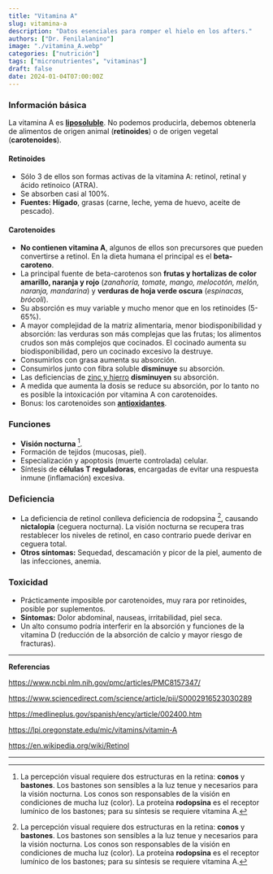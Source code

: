 ```yaml
---
title: "Vitamina A"
slug: vitamina-a
description: "Datos esenciales para romper el hielo en los afters."
authors: ["Dr. Fenilalanino"]
image: "./vitamina_A.webp"
categories: ["nutrición"]
tags: ["micronutrientes", "vitaminas"]
draft: false
date: 2024-01-04T07:00:00Z
---
```


### Información básica
La vitamina A es **[liposoluble](../vitaminas-general)**. No podemos producirla, debemos obtenerla de alimentos de origen animal (**retinoides**) o de origen vegetal (**carotenoides**).

#### Retinoides
- Sólo 3 de ellos son formas activas de la vitamina A: retinol, retinal y ácido retinoico (ATRA).
- Se absorben casi al 100%.
- **Fuentes:** **Hígado**, grasas (carne, leche, yema de huevo, aceite de pescado).

#### Carotenoides
- **No contienen vitamina A**, algunos de ellos son precursores que pueden convertirse a retinol. En la dieta humana el principal es el **beta-caroteno**.
- La principal fuente de beta-carotenos son **frutas y hortalizas de color amarillo, naranja y rojo** (*zanahoria, tomate, mango, melocotón, melón, naranja, mandarina*) y **verduras de hoja verde oscura** (*espinacas, brócoli*).
- Su absorción es muy variable y mucho menor que en los retinoides (5-65%).
- A mayor complejidad de la matriz alimentaria, menor biodisponibilidad y absorción: las verduras son más complejas que las frutas; los alimentos crudos son más complejos que cocinados. El cocinado aumenta su biodisponibilidad, pero un cocinado excesivo la destruye.
- Consumirlos con grasa aumenta su absorción.
- Consumirlos junto con fibra soluble **disminuye** su absorción.
- Las deficiencias de [zinc y hierro](../minerales) **disminuyen** su absorción.
- A medida que aumenta la dosis se reduce su absorción, por lo tanto no es posible la intoxicación por vitamina A con carotenoides.
- Bonus: los carotenoides son **[antioxidantes](../antioxidantes)**.

### Funciones
- **Visión nocturna** [^1].
- Formación de tejidos (mucosas, piel).
- Especialización y apoptosis (muerte controlada) celular.
- Síntesis de **células T reguladoras**, encargadas de evitar una respuesta inmune (inflamación) excesiva.

### Deficiencia
- La deficiencia de retinol conlleva deficiencia de rodopsina [^1], causando **nictalopia** (ceguera nocturna). La visión nocturna se recupera tras restablecer los niveles de retinol, en caso contrario puede derivar en ceguera total.
- **Otros síntomas:** Sequedad, descamación y picor de la piel, aumento de las infecciones, anemia.

### Toxicidad
- Prácticamente imposible por carotenoides, muy rara por retinoides, posible por suplementos.
- **Síntomas:** Dolor abdominal, nauseas, irritabilidad, piel seca.
- Un alto consumo podría interferir en la absorción y funciones de la vitamina D (reducción de la absorción de calcio y mayor riesgo de fracturas).


---

**Referencias**

https://www.ncbi.nlm.nih.gov/pmc/articles/PMC8157347/

https://www.sciencedirect.com/science/article/pii/S0002916523030289

https://medlineplus.gov/spanish/ency/article/002400.htm

https://lpi.oregonstate.edu/mic/vitamins/vitamin-A

https://en.wikipedia.org/wiki/Retinol

---

[^1]: La percepción visual requiere dos estructuras en la retina: **conos** y **bastones**. Los bastones son sensibles a la luz tenue y necesarios para la visión nocturna. Los conos son responsables de la visión en condiciones de mucha luz (color). La proteína **rodopsina** es el receptor lumínico de los bastones; para su síntesis se requiere vitamina A.
